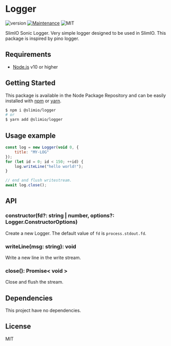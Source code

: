 # Logger
![version](https://img.shields.io/badge/version-0.1.0-blue.svg)
[![Maintenance](https://img.shields.io/badge/Maintained%3F-yes-green.svg)](https://github.com/SlimIO/is/commit-activity)
![MIT](https://img.shields.io/github/license/mashape/apistatus.svg)

SlimIO Sonic Logger. Very simple logger designed to be used in SlimIO. This package is inspired by pino logger.

## Requirements
- [Node.js](https://nodejs.org/en/) v10 or higher

## Getting Started

This package is available in the Node Package Repository and can be easily installed with [npm](https://docs.npmjs.com/getting-started/what-is-npm) or [yarn](https://yarnpkg.com).

```bash
$ npm i @slimio/logger
# or
$ yarn add @slimio/logger
```

## Usage example
```js
const log = new Logger(void 0, {
    title: "MY-LOG"
});
for (let id = 0; id < 150; ++id) {
    log.writeLine("hello world!");
}

// end and flush writestream.
await log.close();
```

## API

### constructor(fd?: string | number, options?: Logger.ConstructorOptions)
Create a new Logger. The default value of `fd` is `process.stdout.fd`.

### writeLine(msg: string): void
Write a new line in the write stream.

### close(): Promise< void >
Close and flush the stream.

## Dependencies
This project have no dependencies.

## License
MIT
